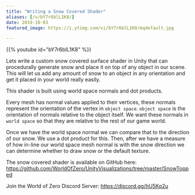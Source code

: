 ```yaml
---
title: "Writing a Snow Covered Shader"
aliases: [/v/bY7r6blL1K8/]
date: 2019-10-03
featured_image: https://i.ytimg.com/vi/bY7r6blL1K8/mqdefault.jpg

---
```


{{% youtube id="bY7r6blL1K8" %}}

Lets write a custom snow covered surface shader in Unity that can procedurally generate snow and place it on top of any object in our scene. This will let us add any amount of snow to an object in any orientation and get it placed in your world really easily.

This shader is built using world space normals and dot products.

Every mesh has normal values applied to their vertices, these normals represent the orientation of the vertex in `object space`. `object space` is the orientation of normals relative to the object itself. We want these normals in `world space` so that they are relative to the rest of our game world.

Once we have the world space normal we can compare that to the direction of our snow. We use a dot product for this. Then, after we have a measure of how in-line our world space mesh normal is with the snow direction we can determine whether to draw snow or the default texture.

The snow covered shader is available on GitHub here: https://github.com/WorldOfZero/UnityVisualizations/tree/master/SnowTopped

Join the World of Zero Discord Server: https://discord.gg/hU5Kq2u